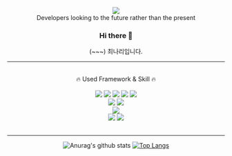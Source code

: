 <div align="center">  
<img src="https://capsule-render.vercel.app/api?type=Waving&color=auto&height=300&section=header&text=Nari&fontSize=90" />
</div>
<div align="center">
Developers looking to the future rather than the present

### Hi there 👋
(~~~) 최나리입니다.



</div>
<hr>
<br>
<div align="center"> 
🔥 Used Framework & Skill 🔥
<br><br>
<img src="https://img.shields.io/badge/HTML-E34F26?style=flat-square&logo=HTML5&logoColor=white"/>
<img src="https://img.shields.io/badge/css-1572B6?style=flat-square&logo=css3&logoColor=white">
<img src="https://img.shields.io/badge/javascript-F7DF1E?style=flat-square&logo=javascript&logoColor=black">  
<img src="https://img.shields.io/badge/bootstrap-7952B3?style=flat-square&logo=bootstrap&logoColor=white">
<img src="https://img.shields.io/badge/jquery-0769AD?style=flat-square&logo=jquery&logoColor=white">
<br>
<img src="https://img.shields.io/badge/JAVA-007396?style=flat-square&logo=java&logoColor=white">
<img src="https://img.shields.io/badge/Spring-6DB33F?style=flat-square&logo=Spring&logoColor=white">
<br>
<img src="https://img.shields.io/badge/PostgreSQL-4169E1?style=flat-square&logo=PostgreSQL&logoColor=white"> 
<br>
<img src="https://img.shields.io/badge/Eclipse IDE-2C2255?style=flat-square&logo=Eclipse IDE&logoColor=white"> 
<img src="https://img.shields.io/badge/Visual Studio Code-007ACC?style=flat-square&logo=Visual Studio Code&logoColor=white">
</div><br>
<hr>

<div align="center">
  
![Anurag's github stats](https://github-readme-stats.vercel.app/api?username=Nari-Choi&show_icons=true&theme=tokyonight) 
[![Top Langs](https://github-readme-stats.vercel.app/api/top-langs/?username=Nari-Choi&layout=compact&theme=dracula)](https://github.com/metleeha)

</div>

<!--
**Nari-Choi/Nari-Choi** is a ✨ _special_ ✨ repository because its `README.md` (this file) appears on your GitHub profile.

Here are some ideas to get you started:

- 🔭 I’m currently working on ...
- 🌱 I’m currently learning ...
- 👯 I’m looking to collaborate on ...
- 🤔 I’m looking for help with ...
- 💬 Ask me about ...
- 📫 How to reach me: ...
- 😄 Pronouns: ...
- ⚡ Fun fact: ...
-->

